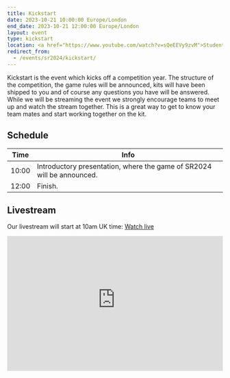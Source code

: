 ```yaml
---
title: Kickstart
date: 2023-10-21 10:00:00 Europe/London
end_date: 2023-10-21 12:00:00 Europe/London
layout: event
type: kickstart
location: <a href="https://www.youtube.com/watch?v=sQeEEVy9zvM">Student Robotics' YouTube Channel</a>
redirect_from:
  - /events/sr2024/kickstart/
---
```


Kickstart is the event which kicks off a competition year. The structure of the
competition, the game rules will be announced, kits will have been shipped to
you and of course any questions you have will be answered. While we will be
streaming the event we strongly encourage teams to meet up and watch the stream
together. This is a great way to get to know your team mates and start working
together on the kit.

## Schedule

| Time  | Info |
|-------|------|
| 10:00 | Introductory presentation, where the game of SR2024 will be announced. |
| 12:00 | Finish. |

## Livestream

Our livestream will start at <time datetime="2024-10-21T10:00:00+01:00" title="Sat, 21 Oct 2024 10:00:00 +0100">10am UK time</time>: [Watch live](https://www.youtube.com/watch?v=sQeEEVy9zvM)

<iframe title="Livestream of the Kickstart Event" width="100%" height="315" src="https://www.youtube-nocookie.com/embed/sQeEEVy9zvM" frameborder="0" allow="accelerometer; autoplay; encrypted-media; gyroscope; picture-in-picture" allowfullscreen></iframe>
